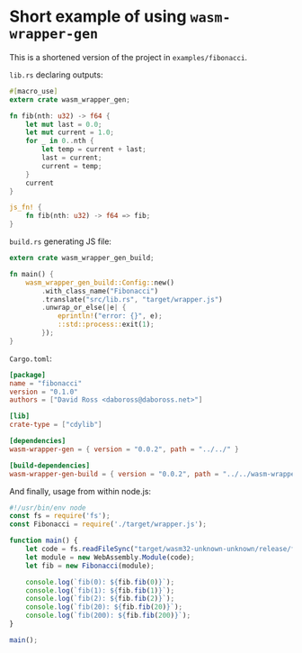 Short example of using `wasm-wrapper-gen`
===

This is a shortened version of the project in `examples/fibonacci`.

`lib.rs` declaring outputs:

```rust
#[macro_use]
extern crate wasm_wrapper_gen;

fn fib(nth: u32) -> f64 {
    let mut last = 0.0;
    let mut current = 1.0;
    for _ in 0..nth {
        let temp = current + last;
        last = current;
        current = temp;
    }
    current
}

js_fn! {
    fn fib(nth: u32) -> f64 => fib;
}
```

`build.rs` generating JS file:

```rust
extern crate wasm_wrapper_gen_build;

fn main() {
    wasm_wrapper_gen_build::Config::new()
        .with_class_name("Fibonacci")
        .translate("src/lib.rs", "target/wrapper.js")
        .unwrap_or_else(|e| {
            eprintln!("error: {}", e);
            ::std::process::exit(1);
        });
}
```

`Cargo.toml`:

```toml
[package]
name = "fibonacci"
version = "0.1.0"
authors = ["David Ross <daboross@daboross.net>"]

[lib]
crate-type = ["cdylib"]

[dependencies]
wasm-wrapper-gen = { version = "0.0.2", path = "../../" }

[build-dependencies]
wasm-wrapper-gen-build = { version = "0.0.2", path = "../../wasm-wrapper-gen-build/" }
```

And finally, usage from within node.js:

```js
#!/usr/bin/env node
const fs = require('fs');
const Fibonacci = require('./target/wrapper.js');

function main() {
    let code = fs.readFileSync("target/wasm32-unknown-unknown/release/fibonacci.wasm");
    let module = new WebAssembly.Module(code);
    let fib = new Fibonacci(module);

    console.log(`fib(0): ${fib.fib(0)}`);
    console.log(`fib(1): ${fib.fib(1)}`);
    console.log(`fib(2): ${fib.fib(2)}`);
    console.log(`fib(20): ${fib.fib(20)}`);
    console.log(`fib(200): ${fib.fib(200)}`);
}

main();
```
